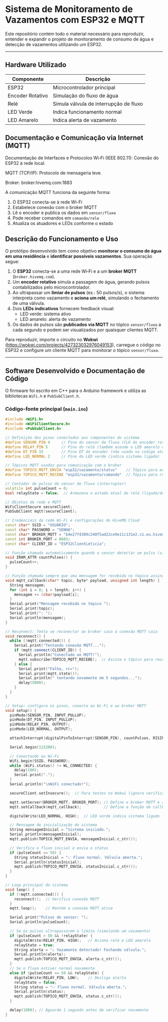 # Sistema de Monitoramento de Vazamentos com ESP32 e MQTT

Este repositório contém todo o material necessário para reproduzir, entender e expandir o projeto de monitoramento de consumo de água e detecção de vazamentos utilizando um ESP32.

---

## Hardware Utilizado

| Componente       | Descrição                                   |
|------------------|-----------------------------------------------|
| ESP32            | Microcontrolador principal                   |
| Encoder Rotativo | Simulação do fluxo de água                   |
| Relé             | Simula válvula de interrupção de fluxo       |
| LED Verde        | Indica funcionamento normal                  |
| LED Amarelo      | Indica alerta de vazamento                   |

## Documentação e Comunicação via Internet (MQTT)

Documentação de Interfaces e Protocolos
Wi‑Fi (IEEE 802.11): Conexão do ESP32 à rede local.

MQTT (TCP/IP): Protocolo de mensageria leve.

Broker: broker.hivemq.com:1883

A comunicação MQTT funciona da seguinte forma:

1. O ESP32 conecta-se à rede Wi-Fi
2. Estabelece conexão com o broker MQTT
3. Lê o encoder e publica os dados em `sensor/fluxo`
4. Pode receber comandos em `comando/rele`
5. Atualiza os atuadores e LEDs conforme o estado

## Descrição do Funcionamento e Uso

O protótipo desenvolvido tem como objetivo **monitorar o consumo de água em uma residência** e **identificar possíveis vazamentos**. Sua operação segue:  
1. O **ESP32** conecta-se a uma rede Wi‑Fi e a um **broker MQTT** (`broker.hivemq.com`).  
2. Um **encoder rotativo** simula a passagem de água, gerando pulsos contabilizados pelo microcontrolador.  
3. Ao ultrapassar um **limiar de pulsos** (ex.: 50 pulsos/s), o sistema interpreta como vazamento e **aciona um relé**, simulando o fechamento de uma válvula.  
4. Dois **LEDs indicativos** fornecem feedback visual:  
   - LED verde: sistema ativo  
   - LED amarelo: alerta de vazamento  
5. Os dados de pulsos são **publicados via MQTT** no tópico `sensor/fluxo` a cada segundo e podem ser visualizados por quaisquer clientes MQTT.

Para reproduzir, importe o circuito no **Wokwi** (https://wokwi.com/projects/427323032976049153), carregue o código no ESP32 e configure um cliente MQTT para monitorar o tópico `sensor/fluxo`.

---

## Software Desenvolvido e Documentação de Código

O firmware foi escrito em C++ para o Arduino framework e utiliza as bibliotecas `WiFi.h` e `PubSubClient.h`.

### Código-fonte principal (`main.ino`)
```cpp
#include <WiFi.h>
#include <WiFiClientSecure.h>
#include <PubSubClient.h>

// Definição dos pinos conectados aos componentes do sistema
#define SENSOR_PIN 4     // Pino do sensor de fluxo (CLK do encoder rotativo)
#define RELAY_PIN 5      // Pino do relé (também acende o LED amarelo de alerta)
#define DT_PIN 15        // Pino DT do encoder (não usado no código atual)
#define LED_NORMAL 2     // Pino do LED verde (indica sistema ligado)

// Tópicos MQTT usados para comunicação com o broker
#define TOPICO_MQTT_ENVIA "esp32/vazamento/status"    // Tópico para envio de mensagens (status do sistema)
#define TOPICO_MQTT_RECEBE "esp32/vazamento/comando"  // Tópico para receber comandos (caso queira controlar remotamente)

// Contador de pulsos do sensor de fluxo (interruptor)
volatile int pulseCount = 0;
bool relayState = false;  // Armazena o estado atual do relé (ligado/desligado)

// Objetos de rede e MQTT
WiFiClientSecure secureClient;
PubSubClient mqtt(secureClient);

// Credenciais da rede Wi-Fi e configurações do HiveMQ Cloud
const char* SSID = "USUARIO";
const char* PASSWORD = "SENHA";
const char* BROKER_MQTT = "b4e27f4309c240f5ad22ce9e11c131e2.s1.eu.hivemq.cloud";
const int BROKER_PORT = 8883;
const char* CLIENT_ID = "ESP32ClientLeticia";

// Função chamada automaticamente quando o sensor detectar um pulso (simulando o fluxo de água)
void IRAM_ATTR countPulses() {
  pulseCount++;
}

// Função chamada sempre que uma mensagem for recebida no tópico assinado
void mqtt_callback(char* topic, byte* payload, unsigned int length) {
  String mensagem;
  for (int i = 0; i < length; i++) {
    mensagem += (char)payload[i];
  }
  Serial.print("Mensagem recebida no tópico ");
  Serial.print(topic);
  Serial.print(": ");
  Serial.println(mensagem);
}

// Reconnect: Tenta se reconectar ao broker caso a conexão MQTT caia
void reconnect() {
  while (!mqtt.connected()) {
    Serial.print("Tentando conexão MQTT...");
    if (mqtt.connect(CLIENT_ID)) {
      Serial.println("Conectado ao MQTT!");
      mqtt.subscribe(TOPICO_MQTT_RECEBE);  // Assina o tópico para receber comandos
    } else {
      Serial.print("Falha, rc=");
      Serial.print(mqtt.state());
      Serial.println(" tentando novamente em 5 segundos...");
      delay(5000);
    }
  }
}

// Setup: configura os pinos, conecta ao Wi-Fi e ao broker MQTT
void setup() {
  pinMode(SENSOR_PIN, INPUT_PULLUP);
  pinMode(DT_PIN, INPUT_PULLUP);
  pinMode(RELAY_PIN, OUTPUT);
  pinMode(LED_NORMAL, OUTPUT);

  attachInterrupt(digitalPinToInterrupt(SENSOR_PIN), countPulses, RISING); // Interrupção para contar pulsos

  Serial.begin(115200);

  // Conectando ao Wi-Fi
  WiFi.begin(SSID, PASSWORD);
  while (WiFi.status() != WL_CONNECTED) {
    delay(100);
    Serial.print(".");
  }
  Serial.println("\nWiFi conectado!");

  secureClient.setInsecure();  // Para testes no Wokwi (ignora verificação de certificado TLS)

  mqtt.setServer(BROKER_MQTT, BROKER_PORT); // Define o broker MQTT e a porta segura
  mqtt.setCallback(mqtt_callback);          // Define a função de callback para mensagens recebidas

  digitalWrite(LED_NORMAL, HIGH);  // LED verde indica sistema ligado

  // Mensagem de inicialização do sistema
  String mensagemInicial = "Sistema iniciado.";
  Serial.println(mensagemInicial);
  mqtt.publish(TOPICO_MQTT_ENVIA, mensagemInicial.c_str());

  // Verifica o fluxo inicial e envia o status
  if (pulseCount <= 50) {
    String statusInicial = "✅ Fluxo normal. Válvula aberta.";
    Serial.println(statusInicial);
    mqtt.publish(TOPICO_MQTT_ENVIA, statusInicial.c_str());
  }
}

// Loop principal do sistema
void loop() {
  if (!mqtt.connected()) {
    reconnect();  // Verifica conexão MQTT
  }
  mqtt.loop();    // Mantém a conexão MQTT ativa

  Serial.print("Pulsos do sensor: ");
  Serial.println(pulseCount);

  // Se os pulsos ultrapassarem o limite (simulando um vazamento)
  if (pulseCount > 50 && !relayState) {
    digitalWrite(RELAY_PIN, HIGH);   // Aciona relé e LED amarelo
    relayState = true;
    String alerta = "⚠️ Vazamento detectado! Fechando válvula.";
    Serial.println(alerta);
    mqtt.publish(TOPICO_MQTT_ENVIA, alerta.c_str());
  } 
  // Se o fluxo estiver normal novamente
  else if (pulseCount <= 50 && relayState) {
    digitalWrite(RELAY_PIN, LOW);    // Desliga alerta
    relayState = false;
    String status = "✅ Fluxo normal. Válvula aberta.";
    Serial.println(status);
    mqtt.publish(TOPICO_MQTT_ENVIA, status.c_str());
  }

  delay(1000); // Aguarda 1 segundo antes de verificar novamente
}

